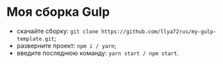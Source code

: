 # Моя сборка Gulp

* скачайте сборку: ```git clone https://github.com/llya72rus/my-gulp-template.git```;
* разверните проект: ```npm i / yarn```;
* введите последнюю команду: ```yarn start / npm start```.
